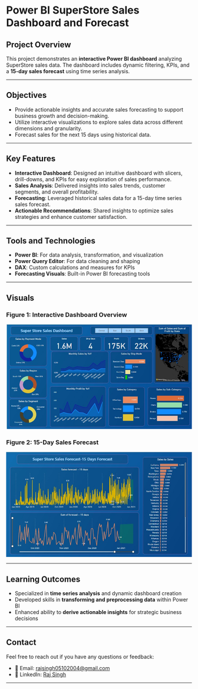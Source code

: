 #  Power BI SuperStore Sales Dashboard and Forecast

##  Project Overview
This project demonstrates an **interactive Power BI dashboard** analyzing SuperStore sales data. The dashboard includes dynamic filtering, KPIs, and a **15-day sales forecast** using time series analysis.

---

##  Objectives

- Provide actionable insights and accurate sales forecasting to support business growth and decision-making.  
- Utilize interactive visualizations to explore sales data across different dimensions and granularity.  
- Forecast sales for the next 15 days using historical data.  

---

##  Key Features

- **Interactive Dashboard**: Designed an intuitive dashboard with slicers, drill-downs, and KPIs for easy exploration of sales performance.  
- **Sales Analysis**: Delivered insights into sales trends, customer segments, and overall profitability.  
- **Forecasting**: Leveraged historical sales data for a 15-day time series sales forecast.  
- **Actionable Recommendations**: Shared insights to optimize sales strategies and enhance customer satisfaction.  

---

##  Tools and Technologies

- **Power BI**: For data analysis, transformation, and visualization  
- **Power Query Editor**: For data cleaning and shaping  
- **DAX**: Custom calculations and measures for KPIs  
- **Forecasting Visuals**: Built-in Power BI forecasting tools  

---

##  Visuals

###  Figure 1: Interactive Dashboard Overview  
![Dashboard Overview](https://github.com/rajsinghv1/SuperStore-Sales-Dashboard-and-Forecast/blob/main/SuperStore%20Sales%20Dashboard%20Page-0001.jpg)

###  Figure 2: 15-Day Sales Forecast  
![Forecast](https://github.com/rajsinghv1/SuperStore-Sales-Dashboard-and-Forecast/blob/main/SuperStore%20Sales%20Forecast%20Page-0002.jpg)


---

##  Learning Outcomes

- Specialized in **time series analysis** and dynamic dashboard creation  
- Developed skills in **transforming and preprocessing data** within Power BI  
- Enhanced ability to **derive actionable insights** for strategic business decisions  

---

##  Contact

Feel free to reach out if you have any questions or feedback:

- 📧 Email: [rajsingh05102004@gmail.com](rajsingh05102004@gmail.com)  
- 🔗 LinkedIn: [Raj Singh](https://www.linkedin.com/in/raj-singh-5213b12a5/)  

---

